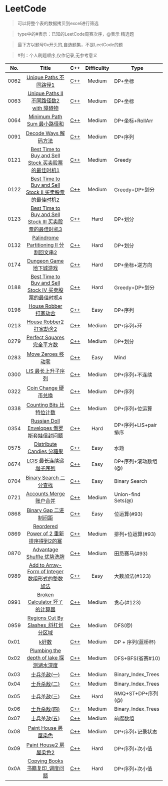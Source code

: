 LeetCode
========
>可以将整个表的数据拷贝到excel进行筛选

>type中的#表示：已知的LeetCode周赛次序，@表示 精选题

>最下方以题号0x开头的,自选题集，不是LeetCode的题

>#列：个人刷题顺序,仅作记录,无参考意义

No.  | Title  | C++  | Difficulity | Type 
---- |:-----:| ------  |:------:| --------  
0062  | [Unique Paths 不同路径1](https://leetcode-cn.com/problems/unique-paths/) | [C++](https://github.com/306714577/LeetCode/blob/master/src/0062.Unique%20Paths%20%E4%B8%8D%E5%90%8C%E8%B7%AF%E5%BE%841.cpp)  | Medium | DP+坐标
0063  | [Unique Paths II 不同路径数2 with 障碍物](https://leetcode-cn.com/problems/unique-paths-ii/) | [C++](https://github.com/306714577/LeetCode/blob/master/src/0063.Unique%20Paths%20II%20%E4%B8%8D%E5%90%8C%E8%B7%AF%E5%BE%84%E6%95%B02%20with%20%E9%9A%9C%E7%A2%8D%E7%89%A9.cpp)  | Medium | DP+坐标
0064  | [Minimum Path Sum 最小路径和](https://leetcode-cn.com/problems/minimum-path-sum/) | [C++](https://github.com/306714577/LeetCode/blob/master/src/0064.Minimum%20Path%20Sum%20%E6%9C%80%E5%B0%8F%E8%B7%AF%E5%BE%84%E5%92%8C.cpp)  | Medium | DP+坐标+RollArr
0091  | [Decode Ways 解码方法](https://leetcode-cn.com/problems/decode-ways/) | [C++](https://github.com/306714577/LeetCode/blob/master/src/0091.Decode%20Ways%20%E8%A7%A3%E7%A0%81%E6%96%B9%E6%B3%95%E6%95%B0.cpp)  | Medium | DP+序列
0121  | [Best Time to Buy and Sell Stock 买卖股票的最佳时机1](https://leetcode-cn.com/problems/best-time-to-buy-and-sell-stock/) | [C++](https://github.com/306714577/LeetCode/blob/master/src/0121.Best%20Time%20to%20Buy%20and%20Sell%20Stock%20%E4%B9%B0%E5%8D%96%E8%82%A1%E7%A5%A8%E7%9A%84%E6%9C%80%E4%BD%B3%E6%97%B6%E6%9C%BA1.cpp)  | Medium | Greedy
0122  | [Best Time to Buy and Sell Stock II 买卖股票的最佳时机2](https://leetcode-cn.com/problems/best-time-to-buy-and-sell-stock-ii/) | [C++](https://github.com/306714577/LeetCode/blob/master/src/0122.Best%20Time%20to%20Buy%20and%20Sell%20Stock%20II%E4%B9%B0%E5%8D%96%E8%82%A1%E7%A5%A8%E7%9A%84%E6%9C%80%E4%BD%B3%E6%97%B6%E6%9C%BA2.cpp)  | Medium | Greedy+DP+划分
0123  | [Best Time to Buy and Sell Stock III 买卖股票的最佳时机3](https://leetcode-cn.com/problems/best-time-to-buy-and-sell-stock-iii/) | [C++](https://github.com/306714577/LeetCode/blob/master/src/0123.Best%20Time%20to%20Buy%20and%20Sell%20Stock%20III%E4%B9%B0%E5%8D%96%E8%82%A1%E7%A5%A8%E7%9A%84%E6%9C%80%E4%BD%B3%E6%97%B6%E6%9C%BA3.cpp)  | Hard | DP+划分
0132  | [Palindrome Partitioning II 分割回文串2](https://leetcode-cn.com/problems/palindrome-partitioning-ii/) | [C++](https://github.com/306714577/LeetCode/blob/master/src/0132.Palindrome%20Partitioning%20II%20%E5%88%86%E5%89%B2%E5%9B%9E%E6%96%87%E4%B8%B22.cpp)  | Hard | DP+划分
0174  | [Dungeon Game 地下城游戏](https://leetcode-cn.com/problems/dungeon-game/) | [C++](https://github.com/306714577/LeetCode/blob/master/src/0174.Dungeon%20Game%20%E5%9C%B0%E4%B8%8B%E5%9F%8E%E6%B8%B8%E6%88%8F.cpp)  | Hard | DP+坐标+逆方向
0188  | [Best Time to Buy and Sell Stock IV 买卖股票的最佳时机4](https://leetcode-cn.com/problems/best-time-to-buy-and-sell-stock-iv/) | [C++](https://github.com/306714577/LeetCode/blob/master/src/0188.Best%20Time%20to%20Buy%20and%20Sell%20Stock%20IV%E4%B9%B0%E5%8D%96%E8%82%A1%E7%A5%A8%E7%9A%84%E6%9C%80%E4%BD%B3%E6%97%B6%E6%9C%BA4.cpp)  | Hard | Greedy+DP+划分
0198  | [House Robber 打家劫舍](https://leetcode-cn.com/problems/house-robber/) | [C++](https://github.com/306714577/LeetCode/blob/master/src/0198.House%20Robber%20%E6%89%93%E5%AE%B6%E5%8A%AB%E8%88%8D.cpp)  | Easy | DP+序列
0213  | [House Robber2 打家劫舍2](https://leetcode-cn.com/problems/house-robber-ii/) | [C++](https://github.com/306714577/LeetCode/blob/master/src/0213.House%20Robber%20II%20%E6%89%93%E5%AE%B6%E5%8A%AB%E8%88%8D.cpp)  | Medium | DP+序列+环
0279  | [Perfect Squares 完全平方数](https://leetcode-cn.com/problems/perfect-squares/) | [C++](https://github.com/306714577/LeetCode/blob/master/src/0279.Perfect%20Squares%20%E5%AE%8C%E5%85%A8%E5%B9%B3%E6%96%B9%E6%95%B0.cpp)  | Medium | DP+划分
0283  | [Move Zeroes 移动零](https://leetcode-cn.com/problems/move-zeroes/) | [C++](https://github.com/306714577/LeetCode/blob/master/src/0283.Move%20Zeroes%20%E7%A7%BB%E5%8A%A8%E9%9B%B6.cpp)  | Easy | Mind
0300  |  [LIS 最长上升子序列](https://leetcode-cn.com/problems/longest-increasing-subsequence/) | [C++](https://github.com/306714577/LeetCode/blob/master/src/0300.LIS%20%E6%9C%80%E9%95%BF%E4%B8%8A%E5%8D%87%E5%AD%90%E5%BA%8F%E5%88%97.cpp)  | Medium | DP+序列+不连续
0322  | [Coin Change 硬币兑换](https://leetcode-cn.com/problems/coin-change/) | [C++](https://github.com/306714577/LeetCode/blob/master/src/0322.Coin%20Change%20%E7%A1%AC%E5%B8%81%E5%85%91%E6%8D%A2.cpp)  | Medium | DP+序列
0338  | [Counting Bits 比特位计数](https://leetcode-cn.com/problems/counting-bits/comments/) | [C++](https://github.com/306714577/LeetCode/blob/master/src/0338.Counting%20Bits%20%E6%AF%94%E7%89%B9%E4%BD%8D%E8%AE%A1%E6%95%B0.cpp)  | Medium | DP+序列+位运算
0354  | [Russian Doll Envelopes 俄罗斯套娃信封问题](https://leetcode-cn.com/problems/russian-doll-envelopes/) | [C++](https://github.com/306714577/LeetCode/blob/master/src/0354.%20Russian%20Doll%20Envelopes%20%E4%BF%84%E7%BD%97%E6%96%AF%E5%A5%97%E5%A8%83%E4%BF%A1%E5%B0%81%E9%97%AE%E9%A2%98.cpp)  | Hard | DP+序列+LIS+pair排序
0575  | [Distribute Candies 分糖果](https://leetcode-cn.com/problems/distribute-candies/) | [C++](https://github.com/306714577/LeetCode/blob/master/src/0575.Distribute%20Candies%20%E5%88%86%E7%B3%96%E6%9E%9C.cpp)  | Easy | 水题
0674  | [LCIS 最长连续递增子序列](https://leetcode-cn.com/problems/longest-continuous-increasing-subsequence/) | [C++](https://github.com/306714577/LeetCode/blob/master/src/0674.Longest%20Continuous%20Increasing%20Subsequence%E6%9C%80%E9%95%BF%E8%BF%9E%E7%BB%AD%E9%80%92%E5%A2%9E%E5%BA%8F%E5%88%97.cpp)  | Easy | DP+序列+滚动数组(@)
0704  | [Binary Search 二分查找](https://leetcode-cn.com/problems/binary-search/) | [C++](https://github.com/306714577/LeetCode/blob/master/src/0704.Binary%20Search%20%E4%BA%8C%E5%88%86%E6%9F%A5%E6%89%BE.cpp)  | Easy | Binary Search
0721  | [Accounts Merge 账户合并](https://leetcode-cn.com/problems/accounts-merge/) | [C++](https://github.com/306714577/LeetCode/blob/master/src/0721.Accounts%20Merge%E8%B4%A6%E6%88%B7%E5%90%88%E5%B9%B6.cpp)  | Medium | Union-find Sets(@)
0868  | [Binary Gap 二进制间距](https://leetcode-cn.com/problems/binary-gap/) | [C++](https://github.com/306714577/LeetCode/blob/master/src/0868.%E4%BA%8C%E8%BF%9B%E5%88%B6%E9%97%B4%E8%B7%9D.cpp)  | Easy | 位运算(#93)
0869  | [Reordered Power of 2 重新排序得到2的幂](https://leetcode-cn.com/problems/reordered-power-of-2/comments/) | [C++](https://github.com/306714577/LeetCode/blob/master/src/0869.Reordered%20Power%20of%202%20%E9%87%8D%E6%96%B0%E6%8E%92%E5%BA%8F%E5%BE%97%E5%88%B02%E7%9A%84%E5%B9%82.cpp)  | Medium | 排列+位运算(#93)
0870  | [Advantage Shuffle 优势洗牌](https://leetcode-cn.com/problems/advantage-shuffle/) | [C++](https://github.com/306714577/LeetCode/blob/master/src/0870.Advantage%20Shuffle%20%E4%BC%98%E5%8A%BF%E6%B4%97%E7%89%8C.cpp)  | Medium | 田忌赛马(#93)
0989  | [Add to Array-Form of Integer 数组形式的整数加法](https://leetcode-cn.com/problems/add-to-array-form-of-integer/) | [C++](https://github.com/306714577/LeetCode/blob/master/src/0989.Add%20to%20Array-Form%20of%20Integer%20%E6%95%B0%E7%BB%84%E5%BD%A2%E5%BC%8F%E7%9A%84%E6%95%B4%E6%95%B0%E5%8A%A0%E6%B3%95.cpp)  | Easy | 大数加法(#123)
0991  | [Broken Calculator 坏了的计算器](https://leetcode-cn.com/problems/broken-calculator/) | [C++](https://github.com/306714577/LeetCode/blob/master/src/0991.Broken%20Calculator%20%E5%9D%8F%E4%BA%86%E7%9A%84%E8%AE%A1%E7%AE%97%E5%99%A8.cpp)  | Medium | 贪心(#123)
0959  | [Regions Cut By Slashes_斜杠划分区域](https://leetcode-cn.com/problems/regions-cut-by-slashes/) | [C++](https://github.com/306714577/LeetCode/blob/master/src/0959.Regions%20Cut%20By%20Slashes_%E6%96%9C%E6%9D%A0%E5%88%92%E5%88%86%E5%8C%BA%E5%9F%9F.cpp) | Medium  | DFS(@)
0x01  | [k好数](https://blog.csdn.net/qq_39913187/article/details/87219731) | [C++](https://github.com/306714577/LeetCode/blob/master/src/0x01.k%E5%A5%BD%E6%95%B0.cpp) | Medium  | DP + 序列(蓝桥杯)
0x02  | [Plumbing the depth of lake 探测湖水深度](http://210.43.24.243/problem.php?cid=1042&pid=6) | [C++](https://github.com/306714577/LeetCode/blob/master/src/0x02.Plumbing%20the%20depth%20of%20lake%20%E6%8E%A2%E6%B5%8B%E6%B9%96%E6%B0%B4%E6%B7%B1%E5%BA%A6.cpp) | Medium  | DFS+BFS(省赛#10)
0x03  | [士兵杀敌(一)](http://nyoj.top/problem/108) | [C++](https://github.com/306714577/LeetCode/blob/master/src/0x03.%E5%A3%AB%E5%85%B5%E6%9D%80%E6%95%8C(%E4%B8%80).cpp) | Medium  | Binary_Index_Trees
0x04  | [士兵杀敌(二)](http://210.43.24.243/problem.php?id=1880) | [C++](https://github.com/306714577/LeetCode/blob/master/src/0x04.%E5%A3%AB%E5%85%B5%E6%9D%80%E6%95%8C(%E4%BA%8C).cpp) | Medium  | Binary_Index_Trees
0x05  | [士兵杀敌(三)](http://210.43.24.243/problem.php?id=1883) | [C++](https://github.com/306714577/LeetCode/blob/master/src/0x05.%E5%A3%AB%E5%85%B5%E6%9D%80%E6%95%8C(%E4%B8%89).cpp) | Hard  | RMQ+ST+DP+序列(@)
0x06  | [士兵杀敌(四)](http://210.43.24.243/problem.php?id=1886) | [C++](https://github.com/306714577/LeetCode/blob/master/src/0x06.%E5%A3%AB%E5%85%B5%E6%9D%80%E6%95%8C(%E5%9B%9B).cpp) | Medium  | Binary_Index_Trees
0x07  | [士兵杀敌(五)](http://210.43.24.243/problem.php?id=1937) | [C++](https://github.com/306714577/LeetCode/blob/master/src/0x07.%E5%A3%AB%E5%85%B5%E6%9D%80%E6%95%8C(%E4%BA%94).cpp) | Medium  | 前缀数组
0x08  | [Paint House 房屋染色](https://www.lintcode.com/problem/paint-house/description) | [C++](https://github.com/306714577/LeetCode/blob/master/src/0x08.Paint%20House%20%E6%88%BF%E5%B1%8B%E6%9F%93%E8%89%B2.cpp) | Medium  | DP+序列+记录状态
0x09  | [Paint House2 房屋染色2](https://www.lintcode.com/problem/paint-house-ii/description) | [C++](https://github.com/306714577/LeetCode/blob/master/src/0x09.Paint%20House2%20%E6%88%BF%E5%B1%8B%E6%9F%93%E8%89%B22.cpp) | Hard  | DP+序列+次小值
0x0A  | [Copying Books 书籍复印_调度问题](https://www.lintcode.com/) | [C++](https://github.com/306714577/LeetCode/blob/master/src/0x0A.Copying%20Books%20%E4%B9%A6%E7%B1%8D%E5%A4%8D%E5%8D%B0%E3%80%81%E8%B0%83%E5%BA%A6%E9%97%AE%E9%A2%98.cpp) | Hard  | DP+序列+次小值
